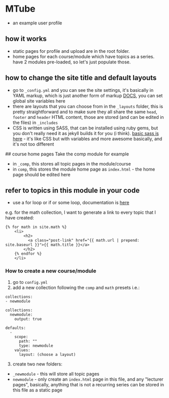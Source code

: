 # MTube
- an example user profile

## how it works
- static pages for profile and upload are in the root folder. 
- home pages for each course/module which have topics as a series. have 2 modules pre-loaded, so let's just populate those.

## how to change the site title and default layouts
- go to `_config.yml` and you can see the site settings, it's basically in YAML markup, which is just another form of markup [DOCS](http://jekyllrb.com/docs/configuration/), you can set global site variables here
- there are layouts that you can choose from in the `_layouts` folder, this is pretty straightforward and to make sure they all share the same `head`, `footer` and `header` HTML content, those are stored (and can be edited in the files) in `_includes`
- CSS is written using SASS, that can be installed using ruby gems, but you don't really need it as jekyll builds it for you (i think). [basic sass is here](http://sass-lang.com/guide) - it's like CSS but with variables and more awesome basically, and it's not too different

## course home pages
Take the comp module for example
- in `_comp`, this stores all topic pages in the module/course
- in `comp`, this stores the module home page as `index.html` - the home page should be edited here

## refer to topics in this module in your code 
- use a for loop or if or some loop, documentation is [here](https://github.com/Shopify/liquid/wiki/Liquid-for-Designers)

e.g. for the math collection, I want to generate a link to every topic that I have created:
```
{% for math in site.math %}
    <li>
	    <h2>
	      <a class="post-link" href="{{ math.url | prepend: site.baseurl }}">{{ math.title }}</a>
	    </h2>
	{% endfor %}
    </li>
```


### How to create a new course/module 
1. go to `config.yml` 
2. add a new collection following the `comp` and `math` presets
i.e.:

```
collections:
- newmodule

collections:
  newmodule:
    output: true

defaults:
  -
    scope:
      path: ""
      type: newmodule
    values:
      layout: (choose a layout)
```

3. create two new folders:
- `_newmodule` - this will store all topic pages
- `newmodule` - only create an `index.html` page in this file, and any "lecturer pages", basically, anything that is not a recurring series can be stored in this file as a static page